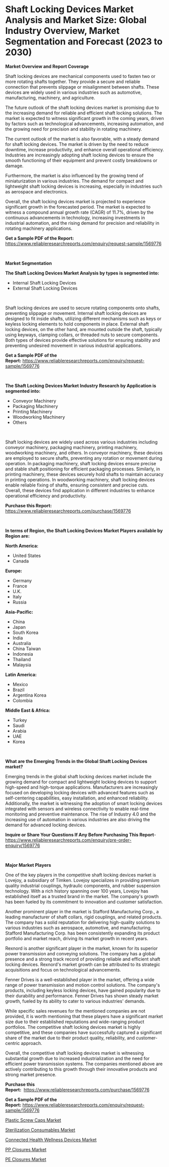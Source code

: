 <p><h1>Shaft Locking Devices Market Analysis and Market Size: Global Industry Overview, Market Segmentation and Forecast (2023 to 2030)</h1></p><p><strong>Market Overview and Report Coverage</strong></p>
<p><p>Shaft locking devices are mechanical components used to fasten two or more rotating shafts together. They provide a secure and reliable connection that prevents slippage or misalignment between shafts. These devices are widely used in various industries such as automotive, manufacturing, machinery, and agriculture.</p><p>The future outlook of the shaft locking devices market is promising due to the increasing demand for reliable and efficient shaft locking solutions. The market is expected to witness significant growth in the coming years, driven by factors such as technological advancements, increasing automation, and the growing need for precision and stability in rotating machinery.</p><p>The current outlook of the market is also favorable, with a steady demand for shaft locking devices. The market is driven by the need to reduce downtime, increase productivity, and enhance overall operational efficiency. Industries are increasingly adopting shaft locking devices to ensure the smooth functioning of their equipment and prevent costly breakdowns or damage.</p><p>Furthermore, the market is also influenced by the growing trend of miniaturization in various industries. The demand for compact and lightweight shaft locking devices is increasing, especially in industries such as aerospace and electronics.</p><p>Overall, the shaft locking devices market is projected to experience significant growth in the forecasted period. The market is expected to witness a compound annual growth rate (CAGR) of 11.7%, driven by the continuous advancements in technology, increasing investments in industrial automation, and the rising demand for precision and reliability in rotating machinery applications.</p></p>
<p><strong>Get a Sample PDF of the Report:</strong> <a href="https://www.reliableresearchreports.com/enquiry/request-sample/1569776">https://www.reliableresearchreports.com/enquiry/request-sample/1569776</a></p>
<p>&nbsp;</p>
<p><strong>Market Segmentation</strong></p>
<p><strong>The Shaft Locking Devices Market Analysis by types is segmented into:</strong></p>
<p><ul><li>Internal Shaft Locking Devices</li><li>External Shaft Locking Devices</li></ul></p>
<p>&nbsp;</p>
<p><p>Shaft locking devices are used to secure rotating components onto shafts, preventing slippage or movement. Internal shaft locking devices are designed to fit inside shafts, utilizing different mechanisms such as keys or keyless locking elements to hold components in place. External shaft locking devices, on the other hand, are mounted outside the shaft, typically using keyways, clamping collars, or threaded nuts to secure components. Both types of devices provide effective solutions for ensuring stability and preventing undesired movement in various industrial applications.</p></p>
<p><strong>Get a Sample PDF of the Report:</strong>&nbsp;<a href="https://www.reliableresearchreports.com/enquiry/request-sample/1569776">https://www.reliableresearchreports.com/enquiry/request-sample/1569776</a></p>
<p>&nbsp;</p>
<p><strong>The Shaft Locking Devices Market Industry Research by Application is segmented into:</strong></p>
<p><ul><li>Conveyor Machinery</li><li>Packaging Machinery</li><li>Printing Machinery</li><li>Woodworking Machinery</li><li>Others</li></ul></p>
<p>&nbsp;</p>
<p><p>Shaft locking devices are widely used across various industries including conveyor machinery, packaging machinery, printing machinery, woodworking machinery, and others. In conveyor machinery, these devices are employed to secure shafts, preventing any rotation or movement during operation. In packaging machinery, shaft locking devices ensure precise and stable shaft positioning for efficient packaging processes. Similarly, in printing machinery, these devices securely hold shafts to maintain accuracy in printing operations. In woodworking machinery, shaft locking devices enable reliable fixing of shafts, ensuring consistent and precise cuts. Overall, these devices find application in different industries to enhance operational efficiency and productivity.</p></p>
<p><strong>Purchase this Report:</strong>&nbsp; <a href="https://www.reliableresearchreports.com/purchase/1569776">https://www.reliableresearchreports.com/purchase/1569776</a></p>
<p>&nbsp;</p>
<p><strong>In terms of Region, the Shaft Locking Devices Market Players available by Region are:</strong></p>
<p>
    <p> <strong> North America: </strong>
        <ul>
            <li>United States</li>
            <li>Canada</li>
        </ul>
        </p> 
    <p> <strong> Europe: </strong>
        <ul>
            <li>Germany</li>
            <li>France</li>
            <li>U.K.</li>
            <li>Italy</li>
            <li>Russia</li>
        </ul>
        </p> 
    <p> <strong> Asia-Pacific: </strong>
        <ul>
            <li>China</li>
            <li>Japan</li>
            <li>South Korea</li>
            <li>India</li>
            <li>Australia</li>
            <li>China Taiwan</li>
            <li>Indonesia</li>
            <li>Thailand</li>
            <li>Malaysia</li>
        </ul>
        </p> 
    <p> <strong> Latin America: </strong>
        <ul>
            <li>Mexico</li>
            <li>Brazil</li>
            <li>Argentina Korea</li>
            <li>Colombia</li>
        </ul>
        </p> 
    <p> <strong> Middle East & Africa: </strong>
        <ul>
            <li>Turkey</li>
            <li>Saudi</li>
            <li>Arabia</li>
            <li>UAE</li>
            <li>Korea</li>
        </ul>
    </p>
    </p>
<p>&nbsp;</p>
<p><strong>What are the Emerging Trends in the Global Shaft Locking Devices market?</strong></p>
<p><p>Emerging trends in the global shaft locking devices market include the growing demand for compact and lightweight locking devices to support high-speed and high-torque applications. Manufacturers are increasingly focused on developing locking devices with advanced features such as self-centering capabilities, easy installation, and enhanced reliability. Additionally, the market is witnessing the adoption of smart locking devices integrated with sensors and wireless connectivity to enable real-time monitoring and preventive maintenance. The rise of Industry 4.0 and the increasing use of automation in various industries are also driving the demand for advanced locking devices.</p></p>
<p><strong>Inquire or Share Your Questions If Any Before Purchasing This Report</strong>- <a href="https://www.reliableresearchreports.com/enquiry/pre-order-enquiry/1569776">https://www.reliableresearchreports.com/enquiry/pre-order-enquiry/1569776</a></p>
<p>&nbsp;</p>
<p><strong>Major Market Players</strong></p>
<p><p>One of the key players in the competitive shaft locking devices market is Lovejoy, a subsidiary of Timken. Lovejoy specializes in providing premium quality industrial couplings, hydraulic components, and rubber suspension technology. With a rich history spanning over 100 years, Lovejoy has established itself as a trusted brand in the market. The company's growth has been fueled by its commitment to innovation and customer satisfaction.</p><p>Another prominent player in the market is Stafford Manufacturing Corp., a leading manufacturer of shaft collars, rigid couplings, and related products. The company has a solid reputation for delivering high-quality solutions to various industries such as aerospace, automotive, and manufacturing. Stafford Manufacturing Corp. has been consistently expanding its product portfolio and market reach, driving its market growth in recent years.</p><p>Rexnord is another significant player in the market, known for its superior power transmission and conveying solutions. The company has a global presence and a strong track record of providing reliable and efficient shaft locking devices. Rexnord's market growth can be attributed to its strategic acquisitions and focus on technological advancements.</p><p>Fenner Drives is a well-established player in the market, offering a wide range of power transmission and motion control solutions. The company's products, including keyless locking devices, have gained popularity due to their durability and performance. Fenner Drives has shown steady market growth, fueled by its ability to cater to various industries' demands.</p><p>While specific sales revenues for the mentioned companies are not provided, it is worth mentioning that these players have a significant market size due to their established reputations and wide-ranging product portfolios. The competitive shaft locking devices market is highly competitive, and these companies have successfully captured a significant share of the market due to their product quality, reliability, and customer-centric approach.</p><p>Overall, the competitive shaft locking devices market is witnessing substantial growth due to increased industrialization and the need for efficient power transmission systems. The companies mentioned above are actively contributing to this growth through their innovative products and strong market presence.</p></p>
<p><strong>Purchase this Report:</strong>&nbsp;&nbsp;<a href="https://www.reliableresearchreports.com/purchase/1569776">https://www.reliableresearchreports.com/purchase/1569776</a></p>
<p></p>
<p><strong>Get a Sample PDF of the Report:</strong>&nbsp;<a href="https://www.reliableresearchreports.com/enquiry/request-sample/1569776">https://www.reliableresearchreports.com/enquiry/request-sample/1569776</a></p>
<p><p><a href="https://www.linkedin.com/pulse/plastic-screw-caps-market-size-share-amp-trends-analysis/">Plastic Screw Caps Market</a></p><p><a href="https://medium.com/@eloisadavis6326/decoding-sterilization-consumables-market-metrics-market-share-trends-and-growth-patterns-a9bb2c23bce0">Sterilization Consumables Market</a></p><p><a href="https://medium.com/@kavonhansen3626/connected-health-wellness-devices-market-size-cagr-trends-2024-2030-b93126111e0f">Connected Health Wellness Devices Market</a></p><p><a href="https://www.linkedin.com/pulse/pp-closures-market-research-report-provides-thorough-industry/">PP Closures Market</a></p><p><a href="https://www.linkedin.com/pulse/pe-closures-market-share-amp-new-trends-analysis-report/">PE Closures Market</a></p></p>